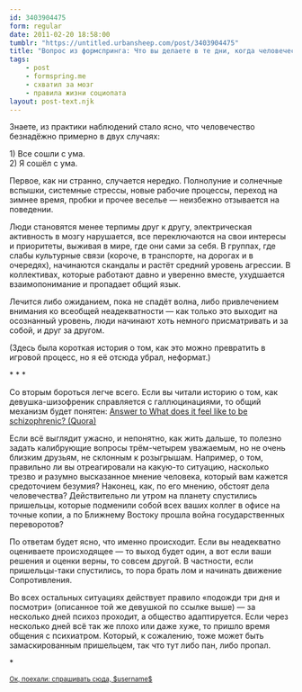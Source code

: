 ```yaml
---
id: 3403904475
form: regular
date: 2011-02-20 18:58:00
tumblr: "https://untitled.urbansheep.com/post/3403904475"
title: "Вопрос из формспринга: Что вы делаете в те дни, когда человечество особенно безнадёжно? Как вы с этим справляетесь (или это и не требуется, справляться)?"
tags:
    - post
    - formspring.me
    - схватил за мозг
    - правила жизни социопата
layout: post-text.njk
---
```


<p class="formspringmeAnswer">Знаете, из практики наблюдений стало ясно, что человечество безнадёжно примерно в двух случаях:</p>

<p>1) Все сошли с ума.<br/>
2) Я сошёл с ума.</p>

<p>Первое, как ни странно, случается нередко. Полнолуние и солнечные вспышки, системные стрессы, новые рабочие процессы, переход на зимнее время, пробки и прочее веселье — неизбежно отзывается на поведении.</p>

<p>Люди становятся менее терпимы друг к другу, электрическая активность в мозгу нарушается, все переключаются на свои интересы и приоритеты, выживая в мире, где они сами за себя. В группах, где слабы культурные связи (короче, в транспорте, на дорогах и в очередях), начинаются скандалы и растёт средний уровень агрессии. В коллективах, которые работают давно и уверенно вместе, ухудшается взаимопонимание и пропадает общий язык.</p>

<p>Лечится либо ожиданием, пока не спадёт волна, либо привлечением внимания ко всеобщей  неадекватности — как только это выходит на осознанный уровень, люди начинают хоть немного присматривать и за собой, и друг за другом.</p>

<p>(Здесь была короткая история о том, как это можно превратить в игровой процесс, но я её отсюда убрал, неформат.)</p>

<p class="splitter">* * *</p>

<p>Со вторым бороться легче всего. Если вы читали историю о том, как девушка-шизофреник справляется с галлюцинациями, то общий механизм будет понятен: <a href="http://friendfeed.com/rogneda/6ac77cb4/answer-to-what-does-it-feel-like-be">Answer to What does it feel like to be schizophrenic? (Quora)</a></p>

<p>Если всё выглядит ужасно, и непонятно, как жить дальше, то полезно задать калибрующие вопросы трём-четырем уважаемым, но не очень близким друзьям, не склонным к розыгрышам. Например, о том, правильно ли вы отреагировали на какую-то ситуацию, насколько трезво и разумно высказанное мнение человека, который вам кажется средоточием безумия? Наконец, как, по его мнению, обстоят дела человечества? Действительно ли утром на планету спустились пришельцы, которые подменили собой всех ваших коллег в офисе на точные копии, а по Ближнему Востоку прошла война государственных переворотов?</p>

<p>По ответам будет ясно, что именно происходит. Если вы неадекватно оцениваете происходящее — то выход будет один, а вот если ваши решения и оценки верны, то совсем другой. В частности, если пришельцы-таки спустились, то пора брать лом и начинать движение Сопротивления.</p>

<p>Во всех остальных ситуациях действует правило «подожди три дня и посмотри» (описанное той же девушкой по ссылке выше) — за несколько дней психоз проходит, а общество адаптируется. Если через несколько дней всё так же плохо или даже хуже, то пришло время общения с психиатром. Который, к сожалению, тоже может быть замаскированным пришельцем, так что тут либо пан, либо пропал.</p>

<p class="splitter">*</p>

<p class="formspringmeFooter">
    <small><a href="http://www.formspring.me/urbansheep?utm_medium=social&amp;utm_source=tumblr&amp;utm_campaign=shareanswer">Ок, поехали: спрашивать сюда, $username$</a></small>
</p>

